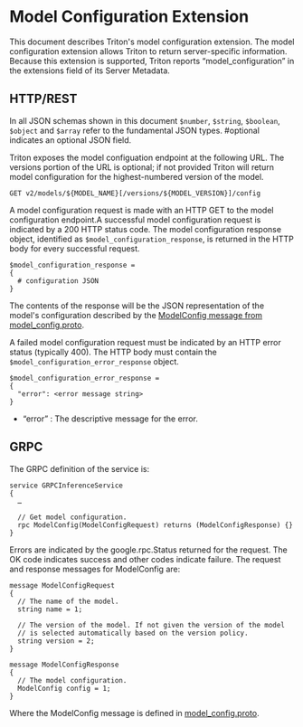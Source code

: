 <!--
# Copyright (c) 2020, NVIDIA CORPORATION. All rights reserved.
#
# Redistribution and use in source and binary forms, with or without
# modification, are permitted provided that the following conditions
# are met:
#  * Redistributions of source code must retain the above copyright
#    notice, this list of conditions and the following disclaimer.
#  * Redistributions in binary form must reproduce the above copyright
#    notice, this list of conditions and the following disclaimer in the
#    documentation and/or other materials provided with the distribution.
#  * Neither the name of NVIDIA CORPORATION nor the names of its
#    contributors may be used to endorse or promote products derived
#    from this software without specific prior written permission.
#
# THIS SOFTWARE IS PROVIDED BY THE COPYRIGHT HOLDERS ``AS IS'' AND ANY
# EXPRESS OR IMPLIED WARRANTIES, INCLUDING, BUT NOT LIMITED TO, THE
# IMPLIED WARRANTIES OF MERCHANTABILITY AND FITNESS FOR A PARTICULAR
# PURPOSE ARE DISCLAIMED.  IN NO EVENT SHALL THE COPYRIGHT OWNER OR
# CONTRIBUTORS BE LIABLE FOR ANY DIRECT, INDIRECT, INCIDENTAL, SPECIAL,
# EXEMPLARY, OR CONSEQUENTIAL DAMAGES (INCLUDING, BUT NOT LIMITED TO,
# PROCUREMENT OF SUBSTITUTE GOODS OR SERVICES; LOSS OF USE, DATA, OR
# PROFITS; OR BUSINESS INTERRUPTION) HOWEVER CAUSED AND ON ANY THEORY
# OF LIABILITY, WHETHER IN CONTRACT, STRICT LIABILITY, OR TORT
# (INCLUDING NEGLIGENCE OR OTHERWISE) ARISING IN ANY WAY OUT OF THE USE
# OF THIS SOFTWARE, EVEN IF ADVISED OF THE POSSIBILITY OF SUCH DAMAGE.
-->

# Model Configuration Extension

This document describes Triton's model configuration extension.  The
model configuration extension allows Triton to return server-specific
information.  Because this extension is supported, Triton reports
“model_configuration” in the extensions field of its Server Metadata.

## HTTP/REST

In all JSON schemas shown in this document `$number`, `$string`, `$boolean`,
`$object` and `$array` refer to the fundamental JSON types. #optional
indicates an optional JSON field.

Triton exposes the model configuation endpoint at the following
URL. The versions portion of the URL is optional; if not provided
Triton will return model configuration for the highest-numbered
version of the model.

```
GET v2/models/${MODEL_NAME}[/versions/${MODEL_VERSION}]/config
```

A model configuration request is made with an HTTP GET to the model
configuration endpoint.A successful model configuration request is
indicated by a 200 HTTP status code. The model configuration response
object, identified as `$model_configuration_response`, is returned in
the HTTP body for every successful request.

```
$model_configuration_response =
{
  # configuration JSON
}
```

The contents of the response will be the JSON representation of the
model's configuration described by the [ModelConfig message from
model_config.proto](https://github.com/triton-inference-server/common/blob/r22.10/protobuf/model_config.proto).

A failed model configuration request must be indicated by an HTTP
error status (typically 400). The HTTP body must contain the
`$model_configuration_error_response` object.

```
$model_configuration_error_response =
{
  "error": <error message string>
}
```

- “error” : The descriptive message for the error.

## GRPC

The GRPC definition of the service is:

```
service GRPCInferenceService
{
  …

  // Get model configuration.
  rpc ModelConfig(ModelConfigRequest) returns (ModelConfigResponse) {}
}
```

Errors are indicated by the google.rpc.Status returned for the
request. The OK code indicates success and other codes indicate
failure. The request and response messages for ModelConfig are:

```
message ModelConfigRequest
{
  // The name of the model.
  string name = 1;

  // The version of the model. If not given the version of the model
  // is selected automatically based on the version policy.
  string version = 2;
}

message ModelConfigResponse
{
  // The model configuration.
  ModelConfig config = 1;
}
```

Where the ModelConfig message is defined in
[model_config.proto](https://github.com/triton-inference-server/common/blob/r22.10/protobuf/model_config.proto).
